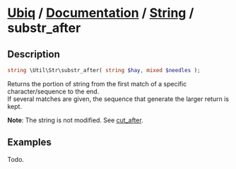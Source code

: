 [Ubiq](https://github.com/Pixel418/Ubiq#ubiq) / [Documentation](../index.md#documentation) / [String](../index.md#string) / substr_after
======


Description
-------- 

```php
string \Util\Str\substr_after( string $hay, mixed $needles );
```

Returns the portion of string from the first match of a specific character/sequence to the end. <br>
If several matches are given, the sequence that generate the larger return is kept.

**Note**: The string is not modified. See [cut_after](./cut_after.md).



Examples
--------

Todo.